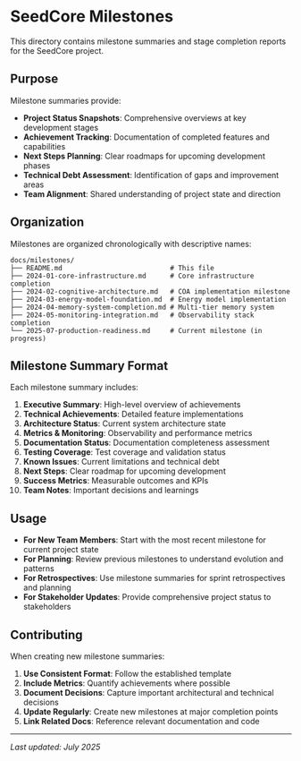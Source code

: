 # SeedCore Milestones

This directory contains milestone summaries and stage completion reports for the SeedCore project.

## Purpose

Milestone summaries provide:
- **Project Status Snapshots**: Comprehensive overviews at key development stages
- **Achievement Tracking**: Documentation of completed features and capabilities
- **Next Steps Planning**: Clear roadmaps for upcoming development phases
- **Technical Debt Assessment**: Identification of gaps and improvement areas
- **Team Alignment**: Shared understanding of project state and direction

## Organization

Milestones are organized chronologically with descriptive names:

```
docs/milestones/
├── README.md                           # This file
├── 2024-01-core-infrastructure.md      # Core infrastructure completion
├── 2024-02-cognitive-architecture.md   # COA implementation milestone
├── 2024-03-energy-model-foundation.md  # Energy model implementation
├── 2024-04-memory-system-completion.md # Multi-tier memory system
├── 2024-05-monitoring-integration.md   # Observability stack completion
└── 2025-07-production-readiness.md     # Current milestone (in progress)
```

## Milestone Summary Format

Each milestone summary includes:

1. **Executive Summary**: High-level overview of achievements
2. **Technical Achievements**: Detailed feature implementations
3. **Architecture Status**: Current system architecture state
4. **Metrics & Monitoring**: Observability and performance metrics
5. **Documentation Status**: Documentation completeness assessment
6. **Testing Coverage**: Test coverage and validation status
7. **Known Issues**: Current limitations and technical debt
8. **Next Steps**: Clear roadmap for upcoming development
9. **Success Metrics**: Measurable outcomes and KPIs
10. **Team Notes**: Important decisions and learnings

## Usage

- **For New Team Members**: Start with the most recent milestone for current project state
- **For Planning**: Review previous milestones to understand evolution and patterns
- **For Retrospectives**: Use milestone summaries for sprint retrospectives and planning
- **For Stakeholder Updates**: Provide comprehensive project status to stakeholders

## Contributing

When creating new milestone summaries:

1. **Use Consistent Format**: Follow the established template
2. **Include Metrics**: Quantify achievements where possible
3. **Document Decisions**: Capture important architectural and technical decisions
4. **Update Regularly**: Create new milestones at major completion points
5. **Link Related Docs**: Reference relevant documentation and code

---

*Last updated: July 2025* 